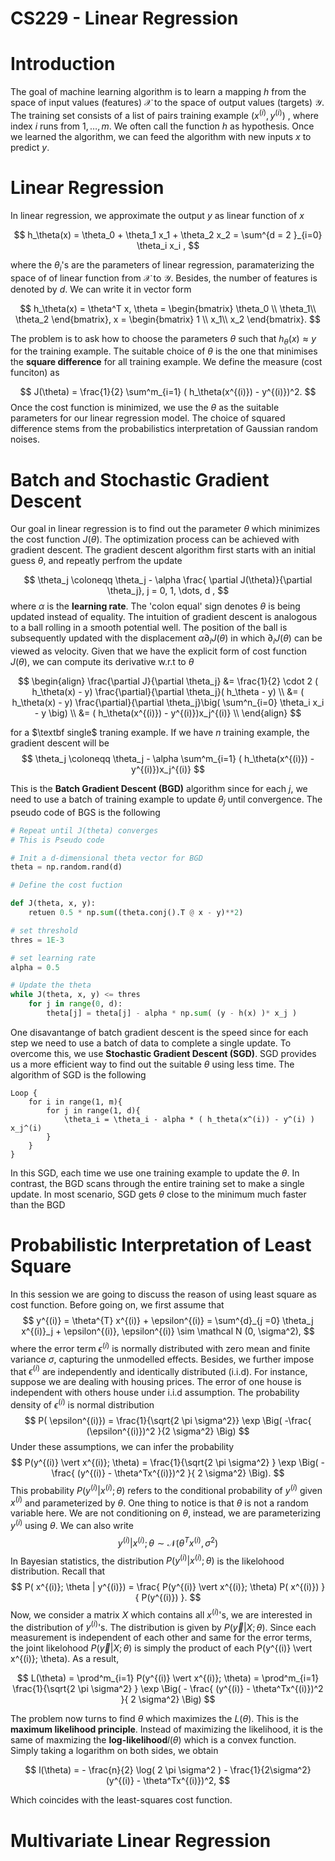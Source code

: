 # CS229 - Linear Regression 

# Introduction 
The goal of machine learning algorithm is to learn a mapping $h$ from the space of input values (features) $\mathcal X$ to the space of output values (targets) $\mathcal Y$. The training set consists of a list of pairs training example $(x^{(i)}, y^{(i)})$ , where index $i$ runs from $1,\dots, m$. We often call the function $h$ as hypothesis. Once we learned the algorithm, we can feed the algorithm with new inputs $x$ to predict $y$. 


# Linear Regression 
In linear regression, we approximate the output $y$ as linear function of $x$ 

$$
h_\theta(x) = \theta_0 + \theta_1 x_1 + \theta_2 x_2 = \sum^{d = 2 }_{i=0} \theta_i x_i ,
$$

where the $\theta_i$'s are the parameters of linear regression, paramaterizing the space of of linear function from $\mathcal X$ to $\mathcal Y$. Besides, the number of features is denoted by $d$. We can write it in vector form 

$$
h_\theta(x) = \theta^T x, 
\theta = 
\begin{bmatrix}
\theta_0 \\
\theta_1\\
\theta_2 
\end{bmatrix}, 
x = 
\begin{bmatrix}
1 \\
x_1\\
x_2 
\end{bmatrix}.
$$

The problem is to ask how to choose the parameters $\theta$ such that $h_\theta(x) \approx y$ for the training example. The suitable choice of $\theta$ is the one that minimises the $\textbf{square difference}$ for all training example. We define the measure (cost funciton) as

$$
J(\theta) = \frac{1}{2} \sum^m_{i=1} ( h_\theta(x^{(i)}) - y^{(i)})^2.
$$
Once the cost function is minimized, we use the $\theta$ as the suitable parameters for our linear regression model. The choice of squared difference stems from the probabilistics interpretation of Gaussian random noises.


# Batch and Stochastic Gradient Descent
Our goal in linear regression is to find out the parameter $\theta$ which minimizes the cost function $J(\theta)$. The optimization process can be achieved with gradient descent. The gradient descent algorithm first starts with an initial guess $\theta$, and repeatly perfrom the update 

$$
\theta_j \coloneqq \theta_j  - \alpha \frac{ \partial J(\theta)}{\partial \theta_j}, j = 0, 1, \dots, d ,
$$
where $\alpha$ is the $\textbf{learning rate}$. The 'colon equal' sign denotes $\theta$ is being updated instead of equality. The intuition of gradient descent is analogous to a ball rolling in a smooth potential well. The position of the ball is subsequently updated with the displacement $\alpha \partial_{i} J(\theta)$ in which $\partial_i J(\theta)$ can be viewed as velocity. Given that we have the explicit form of cost function $J(\theta)$, we can compute its derivative w.r.t to $\theta$ 

$$
\begin{align}
\frac{\partial J}{\partial \theta_j} &= \frac{1}{2} \cdot 2  ( h_\theta(x) - y)  \frac{\partial}{\partial \theta_j}(  h_\theta - y) \\ 
&= ( h_\theta(x) - y) \frac{\partial}{\partial \theta_j}\big( \sum^n_{i=0} \theta_i x_i - y \big) \\ 
&= ( h_\theta(x^{(i)}) - y^{(i)})x_j^{(i)} \\ 
\end{align}
$$

for a $\textbf single$ traning example. If we have $n$ training example, the gradient descent will be 
$$
\theta_j \coloneqq \theta_j - \alpha \sum^m_{i=1} ( h_\theta(x^{(i)}) - y^{(i)})x_j^{(i)}
$$

This is the $\textbf{Batch Gradient Descent (BGD)}$ algorithm since for each $j$, we need to use a batch of training example to update $\theta_j$ until convergence. The pseudo code of BGS is the following 

```Python
# Repeat until J(theta) converges
# This is Pseudo code

# Init a d-dimensional theta vector for BGD
theta = np.random.rand(d)

# Define the cost fuction 

def J(theta, x, y): 
    retuen 0.5 * np.sum((theta.conj().T @ x - y)**2)

# set threshold 
thres = 1E-3

# set learning rate 
alpha = 0.5 

# Update the theta 
while J(theta, x, y) <= thres 
    for j in range(0, d): 
        theta[j] = theta[j] - alpha * np.sum( (y - h(x) )* x_j )
```

One disavantange of batch gradient descent is the speed since for each step we need to use a batch of data to complete a single update. To overcome this, we use $\textbf{Stochastic Gradient Descent (SGD)}$. SGD provides us a more efficient way to find out the suitable $\theta$ using less time. The algorithm of SGD is the following 

```
Loop { 
    for i in range(1, m){ 
        for j in range(1, d){ 
            \theta_i = \theta_i - alpha * ( h_theta(x^(i)) - y^(i) ) x_j^(i)
        }
    }
}
```
In this SGD, each time we use one training example to update the $\theta$. In contrast, the BGD scans through the entire training set to make a single update. In most scenario, SGD gets $\theta$ close to the minimum much faster than the BGD 

# Probabilistic Interpretation of Least Square
In this session we are going to discuss the reason of using least square as cost function. Before going on, we first assume that 
$$
y^{(i)} = \theta^{T} x^{(i)} + \epsilon^{(i)} = \sum^{d}_{j =0} \theta_j x^{(i)}_j + \epsilon^{(i)}, \epsilon^{(i)} \sim \mathcal N (0, \sigma^2),
$$
where the error term $\epsilon^{(i)}$ is normally distributed with zero mean and finite variance $\sigma$, capturing the unmodelled effects. Besides, we further impose that $\epsilon^{(i)}$ are independently and identically distributed (i.i.d). For instance, suppose we are dealing with housing prices. The error of one house is independent with others house under i.i.d assumption. The probability density of $\epsilon^{(i)}$ is normal distribution 
$$
P( \epsilon^{(i)}) = \frac{1}{\sqrt{2 \pi \sigma^2}} \exp \Big( -\frac{ (\epsilon^{(i)})^2 }{2 \sigma^2} \Big)
$$ 
Under these assumptions, we can infer the probability 
$$
P(y^{(i)} \vert x^{(i)}; \theta) = \frac{1}{\sqrt{2 \pi \sigma^2} } \exp \Big(  - \frac{ (y^{(i)} - \theta^Tx^{(i)})^2 }{ 2 \sigma^2}      \Big).
$$
This probability $P(y^{(i)} \vert x^{(i)}; \theta)$ refers to the conditional probability of $y^{(i)}$ given $x^{(i)}$ and parameterized by $\theta$. One thing to notice is that $\theta$ is not a random variable here. We are not conditioning on $\theta$, instead, we are parameterizing $y^{(i)}$ using $\theta$. We can also write 
$$
y^{(i)} \vert x^{(i)}; \theta \sim \mathcal N( \theta^T x^{(i)}, \sigma^2)
$$
In Bayesian statistics, the distribution $P(y^{(i)} \vert x^{(i)}; \theta)$ is the likelohood distribution. Recall that 
$$
P( x^{(i)}; \theta | y^{(i)}) = \frac{ P(y^{(i)} \vert x^{(i)}; \theta) P( x^{(i)}) }{ P(y^{(i)}) }.
$$
Now, we consider a matrix $X$ which contains all $x^{(i)}$'s, we are interested in the distribution of $y^{(i)}$'s. The distribution is given by $P( \vec y \vert X; \theta)$. Since each measurement is independent of each other and same for the error terms, the joint likelohood $P( \vec y \vert X; \theta)$ is simply the product of each P(y^{(i)} \vert x^{(i)}; \theta). As a result, 

$$
L(\theta)  = \prod^m_{i=1} P(y^{(i)} \vert x^{(i)}; \theta) = \prod^m_{i=1} \frac{1}{\sqrt{2 \pi \sigma^2} } \exp \Big(  - \frac{ (y^{(i)} - \theta^Tx^{(i)})^2 }{ 2 \sigma^2}      \Big)
$$

The problem now turns to find $\theta$ which maximizes the $L(\theta)$. This is the $\textbf{maximum likelihood principle}$. Instead of maximizing the likelihood, it is the same of maxmizing the $\textbf{log-likelihood} l(\theta)$ which is a convex function. Simply taking a logarithm on both sides, we obtain 

$$
l(\theta) = -  \frac{n}{2} \log( 2 \pi \sigma^2 )  -  \frac{1}{2\sigma^2} (y^{(i)} - \theta^Tx^{(i)})^2, 
$$

Which coincides with the least-squares cost function. 


# Multivariate Linear Regression
